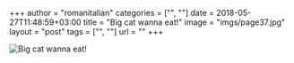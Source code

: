 +++
author = "romanitalian"
categories = ["", ""]
date = 2018-05-27T11:48:59+03:00
title = "Big cat wanna eat!"
image = "imgs/page37.jpg"
layout = "post"
tags = ["", ""]
url = ""
+++

<img src="/imgs/page37.jpg" alt="Big cat wanna eat!">

